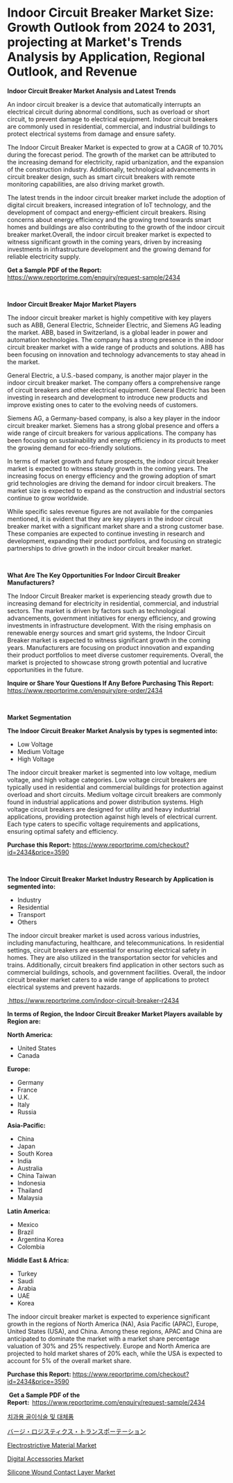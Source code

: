 <p><h1>Indoor Circuit Breaker Market Size: Growth Outlook from 2024 to 2031, projecting at Market's Trends Analysis by Application, Regional Outlook, and Revenue</h1></p><p><strong>Indoor Circuit Breaker Market Analysis and Latest Trends</strong></p>
<p><p>An indoor circuit breaker is a device that automatically interrupts an electrical circuit during abnormal conditions, such as overload or short circuit, to prevent damage to electrical equipment. Indoor circuit breakers are commonly used in residential, commercial, and industrial buildings to protect electrical systems from damage and ensure safety.</p><p>The Indoor Circuit Breaker Market is expected to grow at a CAGR of 10.70% during the forecast period. The growth of the market can be attributed to the increasing demand for electricity, rapid urbanization, and the expansion of the construction industry. Additionally, technological advancements in circuit breaker design, such as smart circuit breakers with remote monitoring capabilities, are also driving market growth.</p><p>The latest trends in the indoor circuit breaker market include the adoption of digital circuit breakers, increased integration of IoT technology, and the development of compact and energy-efficient circuit breakers. Rising concerns about energy efficiency and the growing trend towards smart homes and buildings are also contributing to the growth of the indoor circuit breaker market.Overall, the indoor circuit breaker market is expected to witness significant growth in the coming years, driven by increasing investments in infrastructure development and the growing demand for reliable electricity supply.</p></p>
<p><strong>Get a Sample PDF of the Report:&nbsp;</strong> <a href="https://www.reportprime.com/enquiry/request-sample/2434">https://www.reportprime.com/enquiry/request-sample/2434</a></p>
<p>&nbsp;</p>
<p><strong>Indoor Circuit Breaker Major Market Players</strong></p>
<p><p>The indoor circuit breaker market is highly competitive with key players such as ABB, General Electric, Schneider Electric, and Siemens AG leading the market. ABB, based in Switzerland, is a global leader in power and automation technologies. The company has a strong presence in the indoor circuit breaker market with a wide range of products and solutions. ABB has been focusing on innovation and technology advancements to stay ahead in the market.</p><p>General Electric, a U.S.-based company, is another major player in the indoor circuit breaker market. The company offers a comprehensive range of circuit breakers and other electrical equipment. General Electric has been investing in research and development to introduce new products and improve existing ones to cater to the evolving needs of customers.</p><p>Siemens AG, a Germany-based company, is also a key player in the indoor circuit breaker market. Siemens has a strong global presence and offers a wide range of circuit breakers for various applications. The company has been focusing on sustainability and energy efficiency in its products to meet the growing demand for eco-friendly solutions.</p><p>In terms of market growth and future prospects, the indoor circuit breaker market is expected to witness steady growth in the coming years. The increasing focus on energy efficiency and the growing adoption of smart grid technologies are driving the demand for indoor circuit breakers. The market size is expected to expand as the construction and industrial sectors continue to grow worldwide.</p><p>While specific sales revenue figures are not available for the companies mentioned, it is evident that they are key players in the indoor circuit breaker market with a significant market share and a strong customer base. These companies are expected to continue investing in research and development, expanding their product portfolios, and focusing on strategic partnerships to drive growth in the indoor circuit breaker market.</p></p>
<p>&nbsp;</p>
<p><strong>What Are The Key Opportunities For Indoor Circuit Breaker Manufacturers?</strong></p>
<p><p>The Indoor Circuit Breaker market is experiencing steady growth due to increasing demand for electricity in residential, commercial, and industrial sectors. The market is driven by factors such as technological advancements, government initiatives for energy efficiency, and growing investments in infrastructure development. With the rising emphasis on renewable energy sources and smart grid systems, the Indoor Circuit Breaker market is expected to witness significant growth in the coming years. Manufacturers are focusing on product innovation and expanding their product portfolios to meet diverse customer requirements. Overall, the market is projected to showcase strong growth potential and lucrative opportunities in the future.</p></p>
<p><strong>Inquire or Share Your Questions If Any Before Purchasing This Report:</strong> <a href="https://www.reportprime.com/enquiry/pre-order/2434">https://www.reportprime.com/enquiry/pre-order/2434</a></p>
<p>&nbsp;</p>
<p><strong>Market Segmentation</strong></p>
<p><strong>The Indoor Circuit Breaker Market Analysis by types is segmented into:</strong></p>
<p><ul><li>Low Voltage</li><li>Medium Voltage</li><li>High Voltage</li></ul></p>
<p><p>The indoor circuit breaker market is segmented into low voltage, medium voltage, and high voltage categories. Low voltage circuit breakers are typically used in residential and commercial buildings for protection against overload and short circuits. Medium voltage circuit breakers are commonly found in industrial applications and power distribution systems. High voltage circuit breakers are designed for utility and heavy industrial applications, providing protection against high levels of electrical current. Each type caters to specific voltage requirements and applications, ensuring optimal safety and efficiency.</p></p>
<p><strong>Purchase this Report:&nbsp;</strong><a href="https://www.reportprime.com/checkout?id=2434&price=3590">https://www.reportprime.com/checkout?id=2434&price=3590</a></p>
<p>&nbsp;</p>
<p><strong>The Indoor Circuit Breaker Market Industry Research by Application is segmented into:</strong></p>
<p><ul><li>Industry</li><li>Residential</li><li>Transport</li><li>Others</li></ul></p>
<p><p>The indoor circuit breaker market is used across various industries, including manufacturing, healthcare, and telecommunications. In residential settings, circuit breakers are essential for ensuring electrical safety in homes. They are also utilized in the transportation sector for vehicles and trains. Additionally, circuit breakers find application in other sectors such as commercial buildings, schools, and government facilities. Overall, the indoor circuit breaker market caters to a wide range of applications to protect electrical systems and prevent hazards.</p></p>
<p><a href="https://www.reportprime.com/indoor-circuit-breaker-r2434">&nbsp;https://www.reportprime.com/indoor-circuit-breaker-r2434</a></p>
<p><strong>In terms of Region, the Indoor Circuit Breaker Market Players available by Region are:</strong></p>
<p>
    <p> <strong> North America: </strong>
        <ul>
            <li>United States</li>
            <li>Canada</li>
        </ul>
        </p> 
    <p> <strong> Europe: </strong>
        <ul>
            <li>Germany</li>
            <li>France</li>
            <li>U.K.</li>
            <li>Italy</li>
            <li>Russia</li>
        </ul>
        </p> 
    <p> <strong> Asia-Pacific: </strong>
        <ul>
            <li>China</li>
            <li>Japan</li>
            <li>South Korea</li>
            <li>India</li>
            <li>Australia</li>
            <li>China Taiwan</li>
            <li>Indonesia</li>
            <li>Thailand</li>
            <li>Malaysia</li>
        </ul>
        </p> 
    <p> <strong> Latin America: </strong>
        <ul>
            <li>Mexico</li>
            <li>Brazil</li>
            <li>Argentina Korea</li>
            <li>Colombia</li>
        </ul>
        </p> 
    <p> <strong> Middle East & Africa: </strong>
        <ul>
            <li>Turkey</li>
            <li>Saudi</li>
            <li>Arabia</li>
            <li>UAE</li>
            <li>Korea</li>
        </ul>
    </p>
    </p>
<p><p>The indoor circuit breaker market is expected to experience significant growth in the regions of North America (NA), Asia Pacific (APAC), Europe, United States (USA), and China. Among these regions, APAC and China are anticipated to dominate the market with a market share percentage valuation of 30% and 25% respectively. Europe and North America are projected to hold market shares of 20% each, while the USA is expected to account for 5% of the overall market share.</p></p>
<p><strong>Purchase this Report: </strong><a href="https://www.reportprime.com/checkout?id=2434&price=3590">https://www.reportprime.com/checkout?id=2434&price=3590</a></p>
<p>&nbsp;<strong>Get a Sample PDF of the Report:&nbsp;&nbsp;</strong><a href="https://www.reportprime.com/enquiry/request-sample/2434">https://www.reportprime.com/enquiry/request-sample/2434</a></p>
<p><strong></strong></p>
<p><p><a href="https://github.com/tasfiyaj85/Market-Research-Report-List-2/blob/main/6514539102937.md">치과용 골이식술 및 대체품</a></p><p><a href="https://github.com/AhmadMann1950/Market-Research-Report-List-2/blob/main/234995782776.md">バージ・ロジスティクス・トランスポーテーション</a></p><p><a href="https://github.com/yazulaeha/Market-Research-Report-List-2/blob/main/electrostrictive-material-market.md">Electrostrictive Material Market</a></p><p><a href="https://github.com/ctanaka235/Market-Research-Report-List-2/blob/main/digital-accessories-market.md">Digital Accessories Market</a></p><p><a href="https://medium.com/@elizbethsmithb20/silicone-wound-contact-layer-market-size-is-growing-at-cagr-of-11-2-154e200af9f1">Silicone Wound Contact Layer Market</a></p></p>